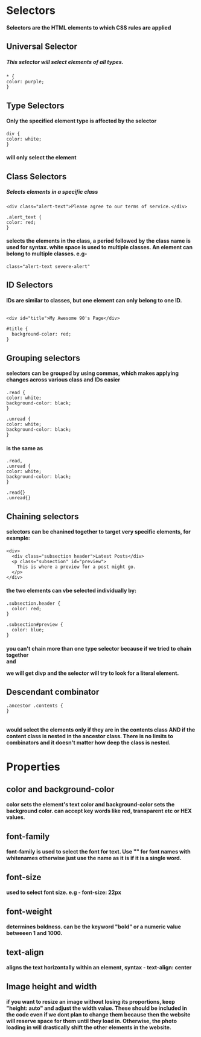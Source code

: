 # Selectors
#### Selectors are the HTML elements to which CSS rules are applied
## Universal Selector
##### This selector will select elements of all types. 
```
* {
color: purple;
}
```
## Type Selectors
#### Only the specified element type is affected by the selector
```
div {
color: white;
}
```
#### will only select the element <div>
## Class Selectors
##### Selects elements in a specific class
```
<div class="alert-text">Please agree to our terms of service.</div>

```
```
.alert_text {
color: red;
}
```
#### selects the elements in the class, a period followed by the class name is used for syntax. white space is used to multiple classes. An element can belong to multiple classes. e.g-
```
class="alert-text severe-alert"
```
## ID Selectors
#### IDs are similar to classes, but one element can only belong to one ID.
```

<div id="title">My Awesome 90's Page</div>

```
```
#title {
  background-color: red;
}

```
## Grouping selectors
#### selectors can be grouped by using commas, which makes applying changes across various class and IDs easier
```
.read {
color: white;
background-color: black;
}

.unread {
color: white;
background-color: black;
}
```
#### is the same as 
```
.read,
.unread {
color: white;
background-color: black;
}

.read{}
.unread{}
```
## Chaining selectors
#### selectors can be chanined together to target very specific elements, for example:
```
<div>
  <div class="subsection header">Latest Posts</div>
  <p class="subsection" id="preview">
    This is where a preview for a post might go.
  </p>
</div>
```
#### the two elements can vbe selected individually by:
```
.subsection.header {
  color: red;
}

.subsection#preview {
  color: blue;
}
```
#### you can't chain more than one type selector because if we tried to chain together <div> and <p> we will get divp and the selector will try to look for a literal <divp> element. 
## Descendant combinator
```
.ancestor .contents {
}
 
```
#### would select the elements only if they are in the contents class AND if the content class is nested in the ancestor class. There is no limits to combinators and it doesn't matter how deep the class is nested.
# Properties
## color and background-color
#### color sets the element's text color and background-color sets the background color. can accept key words like red, transparent etc or HEX values.
## font-family
#### font-family is used to select the font for text. Use "" for font names with whitenames otherwise just use the name as it is if it is a single word.
## font-size
#### used to select font size. e.g - font-size: 22px 
## font-weight
#### determines boldness. can be the keyword "bold" or a numeric value betweeen 1 and 1000.
## text-align
#### aligns the text horizontally within an element, syntax - text-align: center
## Image height and width
#### if you want to resize an image without losing its proportions, keep "height: auto" and adjust the width value. These should be included in the code even if we dont plan to change them because then the website will reserve space for them until they load in. Otherwise, the photo loading in will drastically shift the other elements in the website. 
